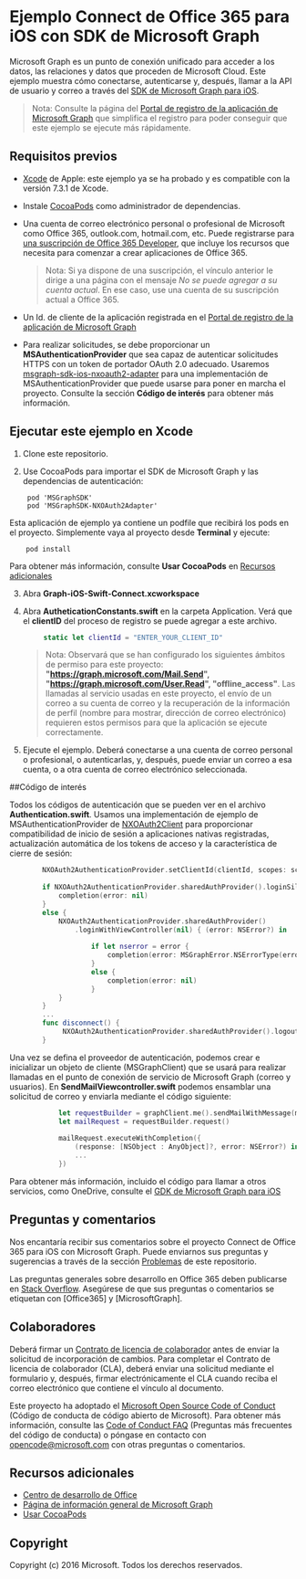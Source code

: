 # <a name="office-365-connect-sample-for-ios-using-the-microsoft-graph-sdk"></a>Ejemplo Connect de Office 365 para iOS con SDK de Microsoft Graph

Microsoft Graph es un punto de conexión unificado para acceder a los datos, las relaciones y datos que proceden de Microsoft Cloud. Este ejemplo muestra cómo conectarse, autenticarse y, después, llamar a la API de usuario y correo a través del [SDK de Microsoft Graph para iOS](https://github.com/microsoftgraph/msgraph-sdk-ios).

> Nota: Consulte la página del [Portal de registro de la aplicación de Microsoft Graph](https://graph.microsoft.io/en-us/app-registration) que simplifica el registro para poder conseguir que este ejemplo se ejecute más rápidamente.
 
## <a name="prerequisites"></a>Requisitos previos
* [Xcode](https://developer.apple.com/xcode/downloads/) de Apple: este ejemplo ya se ha probado y es compatible con la versión 7.3.1 de Xcode.
* Instale [CocoaPods](https://guides.cocoapods.org/using/using-cocoapods.html) como administrador de dependencias.
* Una cuenta de correo electrónico personal o profesional de Microsoft como Office 365, outlook.com, hotmail.com, etc. Puede registrarse para [una suscripción de Office 365 Developer](https://aka.ms/devprogramsignup), que incluye los recursos que necesita para comenzar a crear aplicaciones de Office 365.

     > Nota: Si ya dispone de una suscripción, el vínculo anterior le dirige a una página con el mensaje *No se puede agregar a su cuenta actual*. En ese caso, use una cuenta de su suscripción actual a Office 365.    
* Un Id. de cliente de la aplicación registrada en el [Portal de registro de la aplicación de Microsoft Graph](https://graph.microsoft.io/en-us/app-registration)
* Para realizar solicitudes, se debe proporcionar un **MSAuthenticationProvider** que sea capaz de autenticar solicitudes HTTPS con un token de portador OAuth 2.0 adecuado. Usaremos [msgraph-sdk-ios-nxoauth2-adapter](https://github.com/microsoftgraph/msgraph-sdk-ios-nxoauth2-adapter) para una implementación de MSAuthenticationProvider que puede usarse para poner en marcha el proyecto. Consulte la sección **Código de interés** para obtener más información.

       
## <a name="running-this-sample-in-xcode"></a>Ejecutar este ejemplo en Xcode

1. Clone este repositorio.
2. Use CocoaPods para importar el SDK de Microsoft Graph y las dependencias de autenticación:
        
        pod 'MSGraphSDK'
        pod 'MSGraphSDK-NXOAuth2Adapter'


 Esta aplicación de ejemplo ya contiene un podfile que recibirá los pods en el proyecto. Simplemente vaya al proyecto desde **Terminal** y ejecute: 
        
        pod install
        
   Para obtener más información, consulte **Usar CocoaPods** en [Recursos adicionales](#AdditionalResources)
  
3. Abra **Graph-iOS-Swift-Connect.xcworkspace**
4. Abra **AutheticationConstants.swift** en la carpeta Application. Verá que el **clientID** del proceso de registro se puede agregar a este archivo.

   ```swift
        static let clientId = "ENTER_YOUR_CLIENT_ID"
   ```    
    > Nota: Observará que se han configurado los siguientes ámbitos de permiso para este proyecto: **"https://graph.microsoft.com/Mail.Send", "https://graph.microsoft.com/User.Read", "offline_access"**. Las llamadas al servicio usadas en este proyecto, el envío de un correo a su cuenta de correo y la recuperación de la información de perfil (nombre para mostrar, dirección de correo electrónico) requieren estos permisos para que la aplicación se ejecute correctamente.


5. Ejecute el ejemplo. Deberá conectarse a una cuenta de correo personal o profesional, o autenticarlas, y, después, puede enviar un correo a esa cuenta, o a otra cuenta de correo electrónico seleccionada.


##<a name="code-of-interest"></a>Código de interés

Todos los códigos de autenticación que se pueden ver en el archivo **Authentication.swift**. Usamos una implementación de ejemplo de MSAuthenticationProvider de [NXOAuth2Client](https://github.com/nxtbgthng/OAuth2Client) para proporcionar compatibilidad de inicio de sesión a aplicaciones nativas registradas, actualización automática de los tokens de acceso y la característica de cierre de sesión:
```swift
        NXOAuth2AuthenticationProvider.setClientId(clientId, scopes: scopes)
        
        if NXOAuth2AuthenticationProvider.sharedAuthProvider().loginSilent() == true {
            completion(error: nil)
        }
        else {
            NXOAuth2AuthenticationProvider.sharedAuthProvider()
                .loginWithViewController(nil) { (error: NSError?) in
                    
                    if let nserror = error {
                        completion(error: MSGraphError.NSErrorType(error: nserror))
                    }
                    else {
                        completion(error: nil)
                    }
            }
        }
        ...
        func disconnect() {
             NXOAuth2AuthenticationProvider.sharedAuthProvider().logout()
        }

```


Una vez se defina el proveedor de autenticación, podemos crear e inicializar un objeto de cliente (MSGraphClient) que se usará para realizar llamadas en el punto de conexión de servicio de Microsoft Graph (correo y usuarios). En **SendMailViewcontroller.swift** podemos ensamblar una solicitud de correo y enviarla mediante el código siguiente:

```swift
            let requestBuilder = graphClient.me().sendMailWithMessage(message, saveToSentItems: false)
            let mailRequest = requestBuilder.request()
            
            mailRequest.executeWithCompletion({
                (response: [NSObject : AnyObject]?, error: NSError?) in
                ...
            })

```

Para obtener más información, incluido el código para llamar a otros servicios, como OneDrive, consulte el [GDK de Microsoft Graph para iOS](https://github.com/microsoftgraph/msgraph-sdk-ios)

## <a name="questions-and-comments"></a>Preguntas y comentarios

Nos encantaría recibir sus comentarios sobre el proyecto Connect de Office 365 para iOS con Microsoft Graph. Puede enviarnos sus preguntas y sugerencias a través de la sección [Problemas]() de este repositorio.

Las preguntas generales sobre desarrollo en Office 365 deben publicarse en [Stack Overflow](http://stackoverflow.com/questions/tagged/Office365+API). Asegúrese de que sus preguntas o comentarios se etiquetan con [Office365] y [MicrosoftGraph].

## <a name="contributing"></a>Colaboradores
Deberá firmar un [Contrato de licencia de colaborador](https://cla.microsoft.com/) antes de enviar la solicitud de incorporación de cambios. Para completar el Contrato de licencia de colaborador (CLA), deberá enviar una solicitud mediante el formulario y, después, firmar electrónicamente el CLA cuando reciba el correo electrónico que contiene el vínculo al documento. 

Este proyecto ha adoptado el [Microsoft Open Source Code of Conduct](https://opensource.microsoft.com/codeofconduct/) (Código de conducta de código abierto de Microsoft). Para obtener más información, consulte las [Code of Conduct FAQ](https://opensource.microsoft.com/codeofconduct/faq/) (Preguntas más frecuentes del código de conducta) o póngase en contacto con [opencode@microsoft.com](mailto:opencode@microsoft.com) con otras preguntas o comentarios.

## <a name="additional-resources"></a>Recursos adicionales

* [Centro de desarrollo de Office](http://dev.office.com/)
* [Página de información general de Microsoft Graph](https://graph.microsoft.io)
* [Usar CocoaPods](https://guides.cocoapods.org/using/using-cocoapods.html)

## <a name="copyright"></a>Copyright
Copyright (c) 2016 Microsoft. Todos los derechos reservados.

